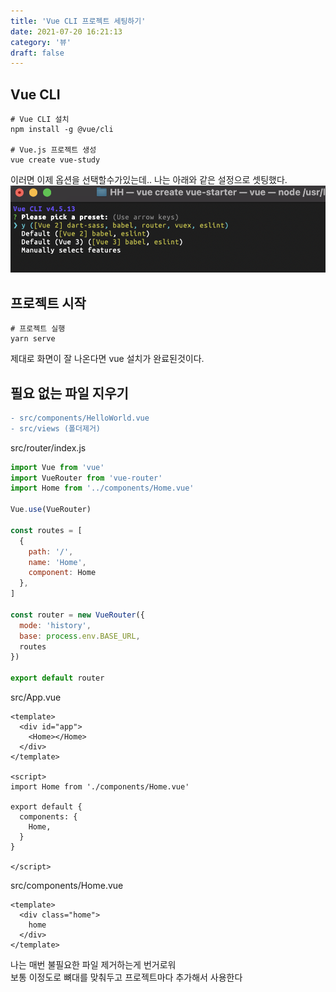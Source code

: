 ```yaml
---
title: 'Vue CLI 프로젝트 세팅하기'
date: 2021-07-20 16:21:13
category: '뷰'
draft: false
---
```


## Vue CLI
```shell
# Vue CLI 설치
npm install -g @vue/cli

# Vue.js 프로젝트 생성
vue create vue-study
```
이러면 이제 옵션을 선택할수가있는데..
나는 아래와 같은 설정으로 셋팅했다.  
![cli셋팅](./images/vue-start/vue-start_cli.png)

## 프로젝트 시작
```shell
# 프로젝트 실행
yarn serve
```
제대로 화면이 잘 나온다면 vue 설치가 완료된것이다.

## 필요 없는 파일 지우기
```diff
- src/components/HelloWorld.vue
- src/views (폴더제거)
```

src/router/index.js
```javascript
import Vue from 'vue'
import VueRouter from 'vue-router'
import Home from '../components/Home.vue'

Vue.use(VueRouter)

const routes = [
  {
    path: '/',
    name: 'Home',
    component: Home
  },
]

const router = new VueRouter({
  mode: 'history',
  base: process.env.BASE_URL,
  routes
})

export default router

```
src/App.vue
```vue
<template>
  <div id="app">
    <Home></Home>
  </div>
</template>

<script>
import Home from './components/Home.vue'

export default {
  components: {
    Home,
  }
}

</script>

```
src/components/Home.vue
```vue
<template>
  <div class="home">
    home
  </div>
</template>
```

나는 매번 불필요한 파일 제거하는게 번거로워  
보통 이정도로 뼈대를 맞춰두고 프로젝트마다 추가해서 사용한다
